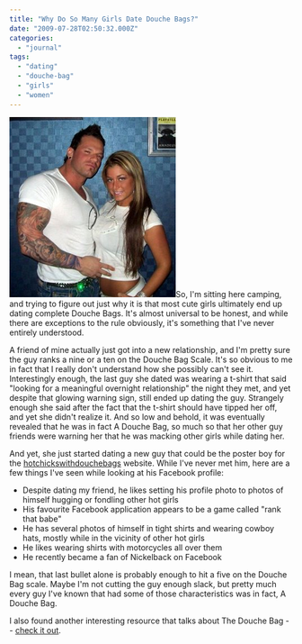 ```yaml
---
title: "Why Do So Many Girls Date Douche Bags?"
date: "2009-07-28T02:50:32.000Z"
categories: 
  - "journal"
tags: 
  - "dating"
  - "douche-bag"
  - "girls"
  - "women"
---
```


![](images/97098-738586.jpg)So, I'm sitting here camping, and trying to figure out just why it is that most cute girls ultimately end up dating complete Douche Bags. It's almost universal to be honest, and while there are exceptions to the rule obviously, it's something that I've never entirely understood.

A friend of mine actually just got into a new relationship, and I'm pretty sure the guy ranks a nine or a ten on the Douche Bag Scale. It's so obvious to me in fact that I really don't understand how she possibly can't see it. Interestingly enough, the last guy she dated was wearing a t-shirt that said "looking for a meaningful overnight relationship" the night they met, and yet despite that glowing warning sign, still ended up dating the guy. Strangely enough she said after the fact that the t-shirt should have tipped her off, and yet she didn't realize it. And so low and behold, it was eventually revealed that he was in fact A Douche Bag, so much so that her other guy friends were warning her that he was macking other girls while dating her.

And yet, she just started dating a new guy that could be the poster boy for the [hotchickswithdouchebags](http://www.hotchickswithdouchebags.com/) website. While I've never met him, here are a few things I've seen while looking at his Facebook profile:

- Despite dating my friend, he likes setting his profile photo to photos of himself hugging or fondling other hot girls
- His favourite Facebook application appears to be a game called "rank that babe"
- He has several photos of himself in tight shirts and wearing cowboy hats, mostly while in the vicinity of other hot girls
- He likes wearing shirts with motorcycles all over them
- He recently became a fan of Nickelback on Facebook

I mean, that last bullet alone is probably enough to hit a five on the Douche Bag scale. Maybe I'm not cutting the guy enough slack, but pretty much every guy I've known that had some of those characteristics was in fact, A Douche Bag.

I also found another interesting resource that talks about The Douche Bag -- [check it out](http://www.100bestdatingsites.com/blog/2008/the-top-50-reasons-why-hot-girls-date-douchebags/).
